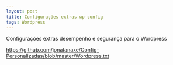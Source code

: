 ```yaml
---
layout: post
title: Configurações extras wp-config
tags: Wordpress
---
```

Configurações extras desempenho e segurança para o Wordpress

https://github.com/jonatanaxe/Config-Personalizadas/blob/master/Wordpress.txt
